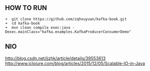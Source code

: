 

## HOW TO RUN

```
➜  git clone https://github.com/zqhxuyuan/kafka-book.git
➜  cd kafka-book
➜  mvn clean compile exec:java -Dexec.mainClass="kafka.examples.KafkaProducerConsumerDemo"
```

## NIO

http://blog.csdn.net/jjzhk/article/details/39553613
http://www.iclojure.com/blog/articles/2015/12/05/Scalable-IO-in-Java